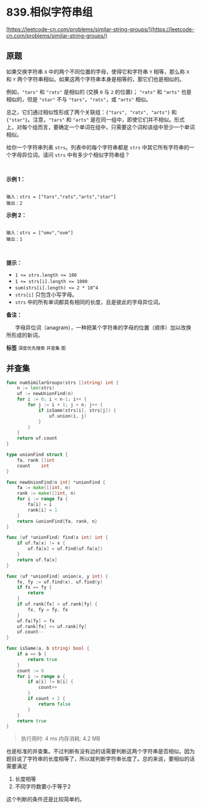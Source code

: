 # 839.相似字符串组
[https://leetcode-cn.com/problems/similar-string-groups/](https://leetcode-cn.com/problems/similar-string-groups/) 
## 原题
如果交换字符串 `X` 中的两个不同位置的字母，使得它和字符串 `Y` 相等，那么称 `X` 和 `Y` 两个字符串相似。如果这两个字符串本身是相等的，那它们也是相似的。

例如，`"tars"` 和 `"rats"` 是相似的 (交换 `0` 与 `2` 的位置)； `"rats"` 和 `"arts"` 也是相似的，但是 `"star"` 不与 `"tars"`，`"rats"`，或 `"arts"` 相似。

总之，它们通过相似性形成了两个关联组：`{"tars", "rats", "arts"}` 和 `{"star"}`。注意，`"tars"` 和 `"arts"` 是在同一组中，即使它们并不相似。形式上，对每个组而言，要确定一个单词在组中，只需要这个词和该组中至少一个单词相似。

给你一个字符串列表 `strs`。列表中的每个字符串都是 `strs` 中其它所有字符串的一个字母异位词。请问 `strs` 中有多少个相似字符串组？

 

**示例 1：** 

```

输入：strs = ["tars","rats","arts","star"]
输出：2

```
**示例 2：** 

```

输入：strs = ["omv","ovm"]
输出：1

```
 

**提示：** 
- `1 <= strs.length <= 100`
- `1 <= strs[i].length <= 1000`
- `sum(strs[i].length) <= 2 * 10^4`
- `strs[i]` 只包含小写字母。
- `strs` 中的所有单词都具有相同的长度，且是彼此的字母异位词。
 

**备注：** 

      字母异位词（anagram），一种把某个字符串的字母的位置（顺序）加以改换所形成的新词。

 
**标签**
`深度优先搜索` `并查集` `图` 


## 并查集
```go
func numSimilarGroups(strs []string) int {
	n := len(strs)
	uf := newUnionFind(n)
	for i := 0; i < n-1; i++ {
		for j := i + 1; j < n; j++ {
			if isSame(strs[i], strs[j]) {
				uf.union(i, j)
			}
		}
	}
	return uf.count
}

type unionFind struct {
	fa, rank []int
	count    int
}

func newUnionFind(n int) *unionFind {
	fa := make([]int, n)
	rank := make([]int, n)
	for i := range fa {
		fa[i] = i
		rank[i] = 1
	}
	return &unionFind{fa, rank, n}
}

func (uf *unionFind) find(x int) int {
	if uf.fa[x] != x {
		uf.fa[x] = uf.find(uf.fa[x])
	}
	return uf.fa[x]
}

func (uf *unionFind) union(x, y int) {
	fx, fy := uf.find(x), uf.find(y)
	if fx == fy {
		return
	}
	if uf.rank[fx] < uf.rank[fy] {
		fx, fy = fy, fx
	}
	uf.fa[fy] = fx
	uf.rank[fx] += uf.rank[fy]
	uf.count--
}

func isSame(a, b string) bool {
	if a == b {
		return true
	}
	count := 0
	for i := range a {
		if a[i] != b[i] {
			count++
		}
		if count > 2 {
			return false
		}
	}
	return true
}
```
>执行用时: 4 ms
内存消耗: 4.2 MB

也是标准的并查集。不过判断有没有边的话需要判断这两个字符串是否相似。因为题目说了字符串的长度相等了，所以就判断字符串长度了。总的来说，要相似的话需要满足
1. 长度相等
2. 不同字符数要小于等于2

这个判断的条件还是比较简单的。

